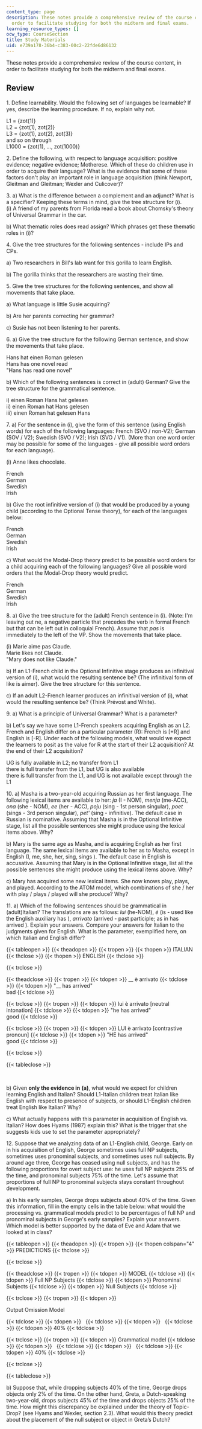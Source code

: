 ```yaml
---
content_type: page
description: These notes provide a comprehensive review of the course content, in
  order to facilitate studying for both the midterm and final exams.
learning_resource_types: []
ocw_type: CourseSection
title: Study Materials
uid: e739a178-36b4-c383-00c2-22fde6d86132
---
```


These notes provide a comprehensive review of the course content, in order to facilitate studying for both the midterm and final exams.

Review
------

1\. Define learnability. Would the following set of languages be learnable? If yes, describe the learning procedure. If no, explain why not.

L1 = {zot(1)}  
L2 = {zot(1), zot(2)}  
L3 = {zot(1), zot(2), zot(3)}  
and so on through  
L1000 = {zot(1), …, zot(1000)}

2\. Define the following, with respect to language acquisition: positive evidence; negative evidence; Motherese. Which of these do children use in order to acquire their language? What is the evidence that some of these factors don't play an important role in language acquisition (think Newport, Gleitman and Gleitman; Wexler and Culicover)?

3\. a) What is the difference between a complement and an adjunct? What is a specifier? Keeping these terms in mind, give the tree structure for (i).  
(i) A friend of my parents from Florida read a book about Chomsky's theory of Universal Grammar in the car.

b) What thematic roles does read assign? Which phrases get these thematic roles in (i)?

4\. Give the tree structures for the following sentences - include IPs and CPs.

a) Two researchers in Bill's lab want for this gorilla to learn English.

b) The gorilla thinks that the researchers are wasting their time.

5\. Give the tree structures for the following sentences, and show all movements that take place.

a) What language is little Susie acquiring?

b) Are her parents correcting her grammar?

c) Susie has not been listening to her parents.

6\. a) Give the tree structure for the following German sentence, and show the movements that take place.

Hans hat einen Roman gelesen  
Hans has one novel read  
"Hans has read one novel"

b) Which of the following sentences is correct in (adult) German? Give the tree structure for the grammatical sentence.

i) einen Roman Hans hat gelesen  
ii) einen Roman hat Hans gelesen  
iii) einen Roman hat gelesen Hans

7\. a) For the sentence in (i), give the form of this sentence (using English words) for each of the following languages: French (SVO / non-V2); German (SOV / V2); Swedish (SVO / V2); Irish (SVO / V1). (More than one word order may be possible for some of the languages - give all possible word orders for each language).

(i) Anne likes chocolate.

French  
German  
Swedish  
Irish

b) Give the root infinitive version of (i) that would be produced by a young child (according to the Optional Tense theory), for each of the languages below:

French  
German  
Swedish  
Irish

c) What would the Modal-Drop theory predict to be possible word orders for a child acquiring each of the following languages? Give all possible word orders that the Modal-Drop theory would predict.

French  
German  
Swedish  
Irish

8\. a) Give the tree structure for the (adult) French sentence in (i). (Note: I'm leaving out ne, a negative particle that precedes the verb in formal French but that can be left out in colloquial French). Assume that _pas_ is immediately to the left of the VP. Show the movements that take place.

(i) Marie aime pas Claude.  
Marie likes not Claude.  
"Mary does not like Claude."

b) If an L1-French child in the Optional Infinitive stage produces an infinitival version of (i), what would the resulting sentence be? (The infinitival form of like is aimer). Give the tree structure for this sentence.

c) If an adult L2-French learner produces an infinitival version of (i), what would the resulting sentence be? (Think Prévost and White).

9\. a) What is a principle of Universal Grammar? What is a parameter?

b) Let's say we have some L1-French speakers acquiring English as an L2. French and English differ on a particular parameter (R): French is \[+R\] and English is \[-R\]. Under each of the following models, what would we expect the learners to posit as the value for R at the start of their L2 acquisition? At the end of their L2 acquisition?

UG is fully available in L2; no transfer from L1  
there is full transfer from the L1, but UG is also available  
there is full transfer from the L1, and UG is not available except through the L1

10\. a) Masha is a two-year-old acquiring Russian as her first language. The following lexical items are available to her: _ja_ (I - NOM), _menja_ (me-ACC), _ona_ (she - NOM), _ee_ (her - ACC), _poju_ (sing - 1st person singular), _poet_ (sings - 3rd person singular), _pet'_ (sing - infinitive). The default case in Russian is nominative. Assuming that Masha is in the Optional Infinitive stage, list all the possible sentences she might produce using the lexical items above. Why?

b) Mary is the same age as Masha, and is acquiring English as her first language. The same lexical items are available to her as to Masha, except in English (I, me, she, her, sing, sings ). The default case in English is accusative. Assuming that Mary is in the Optional Infinitive stage, list all the possible sentences she might produce using the lexical items above. Why?

c) Mary has acquired some new lexical items. She now knows play, plays, and played. According to the ATOM model, which combinations of she / her with play / plays / played will she produce? Why?

11\. a) Which of the following sentences should be grammatical in (adult)Italian? The translations are as follows: _lui_ (he-NOM), _è_ (is - used like the English auxiliary has ), _arrivato_ (arrived - past participle; as in has arrived ). Explain your answers. Compare your answers for Italian to the judgments given for English. What is the parameter, exemplified here, on which Italian and English differ?

{{< tableopen >}}
{{< theadopen >}}
{{< tropen >}}
{{< thopen >}}
ITALIAN
{{< thclose >}}
{{< thopen >}}
ENGLISH
{{< thclose >}}

{{< trclose >}}

{{< theadclose >}}
{{< tropen >}}
{{< tdopen >}}
\_\_ è arrivato
{{< tdclose >}}
{{< tdopen >}}
"\_\_ has arrived"  
bad
{{< tdclose >}}

{{< trclose >}}
{{< tropen >}}
{{< tdopen >}}
lui è arrivato \[neutral intonation\]
{{< tdclose >}}
{{< tdopen >}}
"he has arrived"  
good
{{< tdclose >}}

{{< trclose >}}
{{< tropen >}}
{{< tdopen >}}
LUI è arrivato \[contrastive pronoun\]
{{< tdclose >}}
{{< tdopen >}}
"HE has arrived"  
good
{{< tdclose >}}

{{< trclose >}}

{{< tableclose >}}

  
 

b) Given **only the evidence in** **(a)**, what would we expect for children learning English and Italian? Should L1-Italian children treat Italian like English with respect to presence of subjects, or should L1-English children treat English like Italian? Why?

c) What actually happens with this parameter in acquisition of English vs. Italian? How does Hyams (1987) explain this? What is the trigger that she suggests kids use to set the parameter appropriately?

12\. Suppose that we analyzing data of an L1-English child, George. Early on in his acquisition of English, George sometimes uses full NP subjects, sometimes uses pronominal subjects, and sometimes uses null subjects. By around age three, George has ceased using null subjects, and has the following proportions for overt subject use: he uses full NP subjects 25% of the time, and pronominal subjects 75% of the time. Let's assume that proportions of full NP to pronominal subjects stays constant throughout development.

a) In his early samples, George drops subjects about 40% of the time. Given this information, fill in the empty cells in the table below: what would the processing vs. grammatical models predict to be percentages of full NP and pronominal subjects in George's early samples? Explain your answers. Which model is better supported by the data of Eve and Adam that we looked at in class?

{{< tableopen >}}
{{< theadopen >}}
{{< tropen >}}
{{< thopen colspan="4" >}}
PREDICTIONS
{{< thclose >}}

{{< trclose >}}

{{< theadclose >}}
{{< tropen >}}
{{< tdopen >}}
MODEL
{{< tdclose >}}
{{< tdopen >}}
Full NP Subjects
{{< tdclose >}}
{{< tdopen >}}
Pronominal Subjects
{{< tdclose >}}
{{< tdopen >}}
Null Subjects
{{< tdclose >}}

{{< trclose >}}
{{< tropen >}}
{{< tdopen >}}


Output Omission Model


{{< tdclose >}}
{{< tdopen >}}
 
{{< tdclose >}}
{{< tdopen >}}
 
{{< tdclose >}}
{{< tdopen >}}
40%
{{< tdclose >}}

{{< trclose >}}
{{< tropen >}}
{{< tdopen >}}
Grammatical model
{{< tdclose >}}
{{< tdopen >}}
 
{{< tdclose >}}
{{< tdopen >}}
 
{{< tdclose >}}
{{< tdopen >}}
40%
{{< tdclose >}}

{{< trclose >}}

{{< tableclose >}}

b) Suppose that, while dropping subjects 40% of the time, George drops objects only 2% of the time. On the other hand, Greta, a Dutch-speaking two-year-old, drops subjects 45% of the time and drops objects 25% of the time. How might this discrepancy be explained under the theory of Topic-Drop? (see Hyams and Wexler, section 2.3). What would this theory predict about the placement of the null subject or object in Greta’s Dutch?